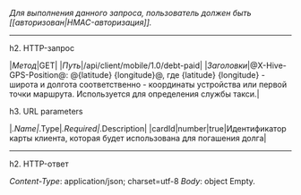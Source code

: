 *Для выполнения данного запроса, пользователь должен быть [[авторизован|HMAC-авторизация]].*

----

h2. HTTP-запрос

|*Метод*|GET|
|*Путь*|/api/client/mobile/1.0/debt-paid|
|*Заголовки*|@X-Hive-GPS-Position@: @{latitude} {longitude}@, где {latitude} {longitude} - широта и долгота соответственно - координаты устройства или первой точки маршрута. Используется для определения службы такси.|

h3. URL parameters

|_.Name|_.Type|_.Required|_.Description|
|cardId|number|true|Идентификатор карты клиента, которая будет использована для погашения долга|

----

h2. HTTP-ответ

*Content-Type*: application/json; charset=utf-8
*Body*: object Empty.